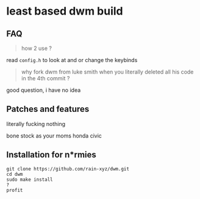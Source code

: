# least based dwm build

## FAQ

> how 2 use ?

read `config.h` to look at and or change the keybinds

> why fork dwm from luke smith when you literally deleted all his code in the 4th commit ?

good question, i have no idea

## Patches and features

literally fucking nothing

bone stock as your moms honda civic

## Installation for n\*rmies

```
git clone https://github.com/rain-xyz/dwm.git
cd dwm
sudo make install
?
profit
```

